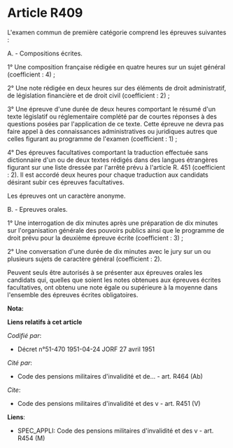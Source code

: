 # Article R409

L'examen commun de première catégorie comprend les épreuves suivantes :

A. - Compositions écrites.

1° Une composition française rédigée en quatre heures sur un sujet général (coefficient : 4) ;

2° Une note rédigée en deux heures sur des éléments de droit administratif, de législation financière et de droit civil
(coefficient : 2) ;

3° Une épreuve d'une durée de deux heures comportant le résumé d'un texte législatif ou réglementaire complété par de courtes
réponses à des questions posées par l'application de ce texte. Cette épreuve ne devra pas faire appel à des connaissances
administratives ou juridiques autres que celles figurant au programme de l'examen (coefficient : 1) ;

4° Des épreuves facultatives comportant la traduction effectuée sans dictionnaire d'un ou de deux textes rédigés dans des
langues étrangères figurant sur une liste dressée par l'arrêté prévu à l'article R. 451 (coefficient : 2). Il est accordé
deux heures pour chaque traduction aux candidats désirant subir ces épreuves facultatives.

Les épreuves ont un caractère anonyme.

B. - Epreuves orales.

1° Une interrogation de dix minutes après une préparation de dix minutes sur l'organisation générale des pouvoirs publics
ainsi que le programme de droit prévu pour la deuxième épreuve écrite (coefficient : 3) ;

2° Une conversation d'une durée de dix minutes avec le jury sur un ou plusieurs sujets de caractère général (coefficient :
2).

Peuvent seuls être autorisés à se présenter aux épreuves orales les candidats qui, quelles que soient les notes obtenues aux
épreuves écrites facultatives, ont obtenu une note égale ou supérieure à la moyenne dans l'ensemble des épreuves écrites
obligatoires.

**Nota:**



**Liens relatifs à cet article**

_Codifié par_:

  - Décret n°51-470 1951-04-24 JORF 27 avril 1951

_Cité par_:

  - Code des pensions militaires d'invalidité et de... - art. R464 (Ab)

_Cite_:

  - Code des pensions militaires d'invalidité et des v - art. R451 (V)

**Liens**:

  - SPEC_APPLI: Code des pensions militaires d'invalidité et des v - art. R454 (M)
